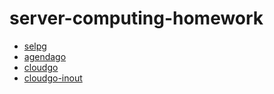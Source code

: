 # server-computing-homework

* [selpg](selph/README.md)
* [agendago](agenda/README.md)
* [cloudgo](cloudgo/README.md)
* [cloudgo-inout](cloudgo-inout/README.md)